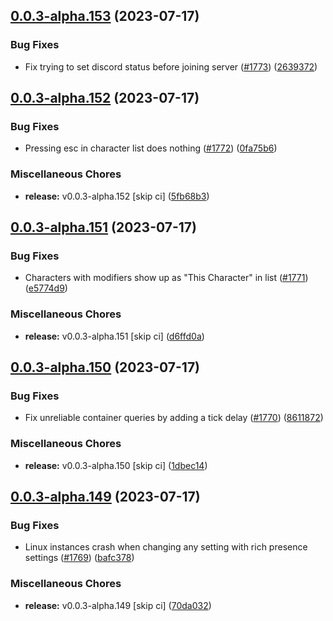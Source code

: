 ## [0.0.3-alpha.153](https://github.com/Wynntils/Artemis/compare/v0.0.3-alpha.152...v0.0.3-alpha.153) (2023-07-17)


### Bug Fixes

* Fix trying to set discord status before joining server ([#1773](https://github.com/Wynntils/Artemis/issues/1773)) ([2639372](https://github.com/Wynntils/Artemis/commit/263937258e37419890b6d85c804572edff5f768a))

## [0.0.3-alpha.152](https://github.com/Wynntils/Artemis/compare/v0.0.3-alpha.151...v0.0.3-alpha.152) (2023-07-17)


### Bug Fixes

* Pressing esc in character list does nothing ([#1772](https://github.com/Wynntils/Artemis/issues/1772)) ([0fa75b6](https://github.com/Wynntils/Artemis/commit/0fa75b647c0aab2b9e5f6b66c52cdde40921bc79))


### Miscellaneous Chores

* **release:** v0.0.3-alpha.152 [skip ci] ([5fb68b3](https://github.com/Wynntils/Artemis/commit/5fb68b346c5fc6c30ba4c1842d71b2888966cd54))

## [0.0.3-alpha.151](https://github.com/Wynntils/Artemis/compare/v0.0.3-alpha.150...v0.0.3-alpha.151) (2023-07-17)


### Bug Fixes

* Characters with modifiers show up as "This Character" in list ([#1771](https://github.com/Wynntils/Artemis/issues/1771)) ([e5774d9](https://github.com/Wynntils/Artemis/commit/e5774d9685307e8ff5a136eef4a7e59ad4a345ca))


### Miscellaneous Chores

* **release:** v0.0.3-alpha.151 [skip ci] ([d6ffd0a](https://github.com/Wynntils/Artemis/commit/d6ffd0a57895960c9407d8e5fea16c854be28386))

## [0.0.3-alpha.150](https://github.com/Wynntils/Artemis/compare/v0.0.3-alpha.149...v0.0.3-alpha.150) (2023-07-17)


### Bug Fixes

* Fix unreliable container queries by adding a tick delay ([#1770](https://github.com/Wynntils/Artemis/issues/1770)) ([8611872](https://github.com/Wynntils/Artemis/commit/86118728c7ac70effad44349005cfa7b99ec14db))


### Miscellaneous Chores

* **release:** v0.0.3-alpha.150 [skip ci] ([1dbec14](https://github.com/Wynntils/Artemis/commit/1dbec149a6aafa5ff94b6eede00dc326b10d3298))

## [0.0.3-alpha.149](https://github.com/Wynntils/Artemis/compare/v0.0.3-alpha.148...v0.0.3-alpha.149) (2023-07-17)


### Bug Fixes

* Linux instances crash when changing any setting with rich presence settings ([#1769](https://github.com/Wynntils/Artemis/issues/1769)) ([bafc378](https://github.com/Wynntils/Artemis/commit/bafc378b333ef0aa4bf9528841f50deb5fa31f62))


### Miscellaneous Chores

* **release:** v0.0.3-alpha.149 [skip ci] ([70da032](https://github.com/Wynntils/Artemis/commit/70da03261f1605c10c3f78e95f0a1966622c04a7))

